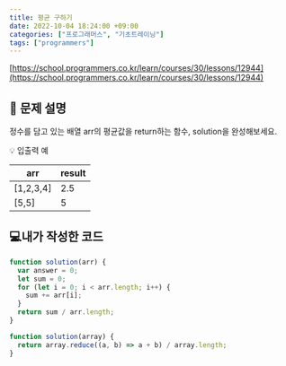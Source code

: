 ```yaml
---
title: 평균 구하기
date: 2022-10-04 18:24:00 +09:00
categories: ["프로그래머스", "기초트레이닝"]
tags: ["programmers"]
---
```


[https://school.programmers.co.kr/learn/courses/30/lessons/12944](https://school.programmers.co.kr/learn/courses/30/lessons/12944)

## 📔 문제 설명

정수를 담고 있는 배열 arr의 평균값을 return하는 함수, solution을 완성해보세요.

💡 입출력 예

| arr       | result |
| --------- | ------ |
| [1,2,3,4] | 2.5    |
| [5,5]     | 5      |

## 💻내가 작성한 코드

```js
function solution(arr) {
  var answer = 0;
  let sum = 0;
  for (let i = 0; i < arr.length; i++) {
    sum += arr[i];
  }
  return sum / arr.length;
}
```

```js
function solution(array) {
  return array.reduce((a, b) => a + b) / array.length;
}
```
